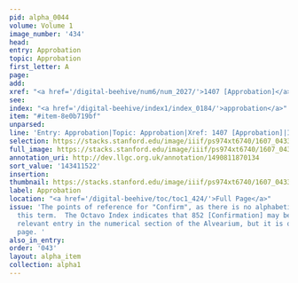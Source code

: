 ```yaml
---
pid: alpha_0044
volume: Volume 1
image_number: '434'
head:
entry: Approbation
topic: Approbation
first_letter: A
page:
add:
xref: "<a href='/digital-beehive/num6/num_2027/'>1407 [Approbation]</a>"
see:
index: "<a href='/digital-beehive/index1/index_0184/'>approbation</a>"
item: "#item-8e0b719bf"
unparsed:
line: 'Entry: Approbation|Topic: Approbation|Xref: 1407 [Approbation]|Index: approbation|#item-8e0b719bf'
selection: https://stacks.stanford.edu/image/iiif/ps974xt6740/1607_0433/794,1522,3001,320/full/0/default.jpg
full_image: https://stacks.stanford.edu/image/iiif/ps974xt6740/1607_0433/full/full/0/default.jpg
annotation_uri: http://dev.llgc.org.uk/annotation/1490811870134
sort_value: '143411522'
insertion:
thumbnail: https://stacks.stanford.edu/image/iiif/ps974xt6740/1607_0433/794,1522,600,180/250,/0/default.jpg
label: Approbation
location: "<a href='/digital-beehive/toc/toc1_424/'>Full Page</a>"
issue: 'The points of reference for "Confirm", as there is no alphabetical entry for
  this term.  The Octavo Index indicates that 852 [Confirmation] may be the earliest
  relevant entry in the numerical section of the Alvearium, but it is on a missing
  page. '
also_in_entry:
order: '043'
layout: alpha_item
collection: alpha1
---
```

